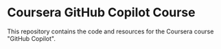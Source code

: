 # Coursera GitHub Copilot Course

This repository contains the code and resources for the Coursera course "GitHub Copilot".
